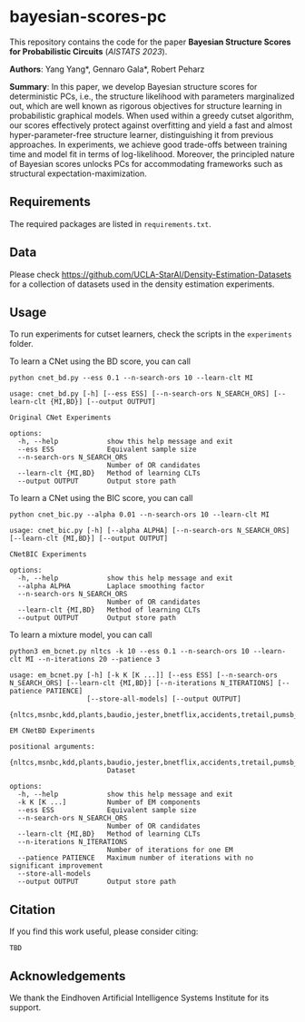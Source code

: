 # bayesian-scores-pc
This repository contains the code for the paper **Bayesian Structure Scores for Probabilistic Circuits** (*AISTATS 2023*).

**Authors**: Yang Yang*, Gennaro Gala*, Robert Peharz

**Summary**: In this paper, we develop Bayesian structure scores for deterministic PCs, i.e., the structure likelihood with parameters marginalized out, 
which are well known as rigorous objectives for structure learning in probabilistic graphical models.
When used within a greedy cutset algorithm, our scores effectively protect against overfitting and yield a fast and almost hyper-parameter-free structure learner, distinguishing it from previous approaches.
In experiments, we achieve good trade-offs between training time and model fit in terms of log-likelihood.
Moreover, the principled nature of Bayesian scores unlocks PCs for accommodating frameworks such as structural expectation-maximization.

## Requirements

The required packages are listed in `requirements.txt`.

## Data

Please check https://github.com/UCLA-StarAI/Density-Estimation-Datasets for a collection of datasets used in the density estimation experiments.

## Usage

To run experiments for cutset learners, check the scripts in the `experiments` folder.

To learn a CNet using the BD score, you can call

```shell
python cnet_bd.py --ess 0.1 --n-search-ors 10 --learn-clt MI
```

```shell
usage: cnet_bd.py [-h] [--ess ESS] [--n-search-ors N_SEARCH_ORS] [--learn-clt {MI,BD}] [--output OUTPUT]

Original CNet Experiments

options:
  -h, --help            show this help message and exit
  --ess ESS             Equivalent sample size
  --n-search-ors N_SEARCH_ORS
                        Number of OR candidates
  --learn-clt {MI,BD}   Method of learning CLTs
  --output OUTPUT       Output store path
```

To learn a CNet using the BIC score, you can call

```shell
python cnet_bic.py --alpha 0.01 --n-search-ors 10 --learn-clt MI
```

```shell
usage: cnet_bic.py [-h] [--alpha ALPHA] [--n-search-ors N_SEARCH_ORS] [--learn-clt {MI,BD}] [--output OUTPUT]

CNetBIC Experiments

options:
  -h, --help            show this help message and exit
  --alpha ALPHA         Laplace smoothing factor
  --n-search-ors N_SEARCH_ORS
                        Number of OR candidates
  --learn-clt {MI,BD}   Method of learning CLTs
  --output OUTPUT       Output store path
```

To learn a mixture model, you can call

```shell
python3 em_bcnet.py nltcs -k 10 --ess 0.1 --n-search-ors 10 --learn-clt MI --n-iterations 20 --patience 3
```

```shell
usage: em_bcnet.py [-h] [-k K [K ...]] [--ess ESS] [--n-search-ors N_SEARCH_ORS] [--learn-clt {MI,BD}] [--n-iterations N_ITERATIONS] [--patience PATIENCE]
                   [--store-all-models] [--output OUTPUT]
                   {nltcs,msnbc,kdd,plants,baudio,jester,bnetflix,accidents,tretail,pumsb_star,dna,kosarek,msweb,book,tmovie,cwebkb,cr52,c20ng,bbc,ad,binarized_mnist}

EM CNetBD Experiments

positional arguments:
  {nltcs,msnbc,kdd,plants,baudio,jester,bnetflix,accidents,tretail,pumsb_star,dna,kosarek,msweb,book,tmovie,cwebkb,cr52,c20ng,bbc,ad,binarized_mnist}
                        Dataset

options:
  -h, --help            show this help message and exit
  -k K [K ...]          Number of EM components
  --ess ESS             Equivalent sample size
  --n-search-ors N_SEARCH_ORS
                        Number of OR candidates
  --learn-clt {MI,BD}   Method of learning CLTs
  --n-iterations N_ITERATIONS
                        Number of iterations for one EM
  --patience PATIENCE   Maximum number of iterations with no significant improvement
  --store-all-models
  --output OUTPUT       Output store path
```

## Citation
If you find this work useful, please consider citing:
```
TBD
```
## Acknowledgements
We thank the Eindhoven Artificial Intelligence Systems Institute for its support.